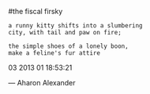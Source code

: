 #the fiscal firsky


    a runny kitty shifts into a slumbering
    city, with tail and paw on fire;

    the simple shoes of a lonely boon,
    make a feline's fur attire


03 2013 01 18:53:21

— Aharon Alexander
